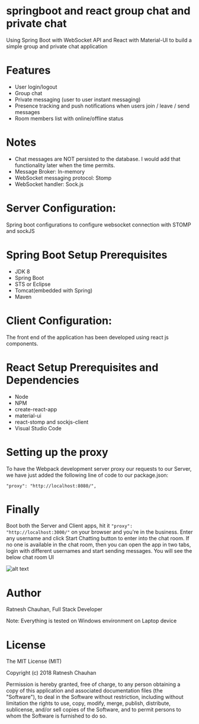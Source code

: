 # springboot and react group chat and private chat
 Using Spring Boot with WebSocket API  and React with Material-UI to build a simple group and private chat application
 
 Features
===============
* User login/logout
* Group chat  
* Private messaging (user to user instant messaging)
* Presence tracking and push notifications when users join / leave / send messages
* Room members list with online/offline status

Notes
==========
* Chat messages are NOT persisted to the database. I would add that functionality later when the time permits.
* Message Broker: In-memory 
* WebSocket messaging protocol: Stomp
* WebSocket handler: Sock.js 

 Server Configuration: 
 ========================
Spring boot configurations to configure websocket connection with STOMP and sockJS
 
Spring Boot Setup Prerequisites 
======================
 * JDK 8
 * Spring Boot
 * STS or Eclipse  
 * Tomcat(embedded with Spring) 
 * Maven

Client Configuration: 
========================
The front end of the application has been developed using react js components.

React Setup Prerequisites and Dependencies
==========================
* Node
* NPM
* create-react-app
* material-ui
* react-stomp and sockjs-client
* Visual Studio Code

Setting up the proxy
=========================

To have the Webpack development server proxy our requests to our Server, we have just added the following line of code to our package.json:

<code>"proxy": "http://localhost:8080/", </code>

Finally
=============
Boot both the Server and Client apps, hit it <code>"proxy": "http://localhost:3000/"</code> on your browser and you're in the business. Enter any username and click Start Chatting button to enter into the chat room. If no one is available in the chat room, then you can open the app in two tabs, login with different usernames and start sending messages. You will see the below chat room UI

![alt text](https://github.com/RatneshChauhan/springboot-react-chatroom/blob/master/Client/chat-box.png "Chat Room")

Author
=============
Ratnesh Chauhan, Full Stack Developer

Note: Everything is tested on Windows environment on Laptop device

License
==============
The MIT License (MIT)

Copyright (c) 2018 Ratnesh Chauhan

Permission is hereby granted, free of charge, to any person obtaining a copy of this application and associated documentation files (the "Software"), to deal in the Software without restriction, including without limitation the rights to use, copy, modify, merge, publish, distribute, sublicense, and/or sell copies of the Software, and to permit persons to whom the Software is furnished to do so.


